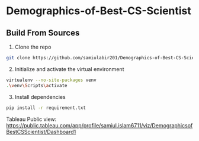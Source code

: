 # Demographics-of-Best-CS-Scientist

## Build From Sources

1. Clone the repo

```bash
git clone https://github.com/samiulabir201/Demographics-of-Best-CS-Scientist
```

2. Initialize and activate the virtual environment

```bash
virtualenv --no-site-packages venv
.\venv\Scripts\activate
```

3. Install dependencies

```bash
pip install -r requirement.txt
```

Tableau Public view: https://public.tableau.com/app/profile/samiul.islam6711/viz/DemographicsofBestCSScientist/Dashboard1
